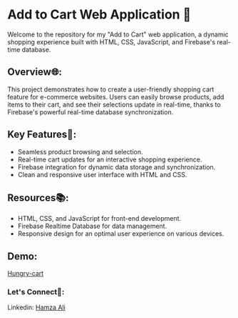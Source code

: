 <h1>Add to Cart Web Application 🛒</h1>
<p>Welcome to the repository for my "Add to Cart" web application, a dynamic shopping experience built with HTML, CSS, JavaScript, and Firebase's real-time database.</p>
<h2>Overview🌐:</h2>
<p>This project demonstrates how to create a user-friendly shopping cart feature for e-commerce websites. Users can easily browse products, add items to their cart, and see their selections update in real-time, thanks to Firebase's powerful real-time database synchronization.</p>
<h2>Key Features🚀:</h2>
<ul>
    <li>Seamless product browsing and selection.</li>
    <li>Real-time cart updates for an interactive shopping experience.</li>
    <li>Firebase integration for dynamic data storage and synchronization.</li>
    <li>Clean and responsive user interface with HTML and CSS.</li>
</ul>
<h2>Resources📚:</h1>
<ul>
    <li>HTML, CSS, and JavaScript for front-end development.</li>
    <li>Firebase Realtime Database for data management.</li>
    <li>Responsive design for an optimal user experience on various devices.</li>
</ul>
<h2>Demo:</h2>
<a href="https://cart-hungry.netlify.app/" target="_blank">Hungry-cart</a>
<h3>Let's Connect🌟:</h3>
<p>Linkedin: <a href="https://www.linkedin.com/in/hamza-ali-4502189146102032428/" target="_blank">Hamza Ali</a></p>
